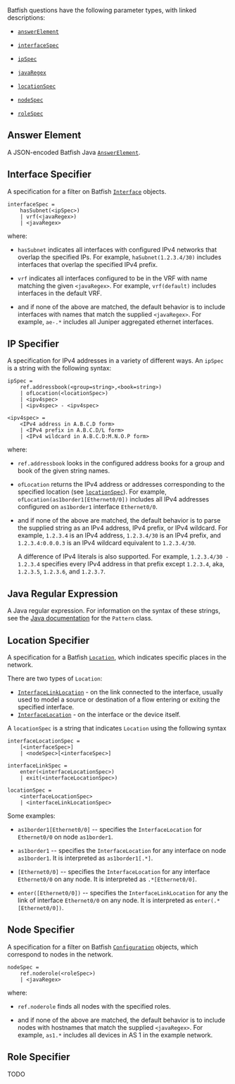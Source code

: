Batfish questions have the following parameter types, with linked descriptions:

* [`answerElement`](#answerelement)

<!--
[comment]: # (* `bgpPropertySpec`)
[comment]: # (* `boolean`)
[comment]: # (* `comparator`)
[comment]: # (* `double`)
[comment]: # (* `float`)
[comment]: # (* `headerConstraint`)
[comment]: # (* `integer`)
[comment]: # (* `interfacePropertySpec`)
-->

* [`interfaceSpec`](#interface-specifier)

<!--
[comment]: # (* `ip`)
[comment]: # (* `ipProtocol`)
-->

* [`ipSpec`](#ip-specifier)

<!--
[comment]: # (* `ipWildcard`)
-->

* [`javaRegex`](#java-regular-expression)

<!--
[comment]: # (* `jsonPath`)
[comment]: # (* `jsonPathRegex`)
-->

* [`locationSpec`](#location-specifier)

<!--
[comment]: # (* `long`)
[comment]: # (* `namedStructureSpec`)
[comment]: # (* `nodePropertySpec`)
-->

* [`nodeSpec`](#node-specifier)

<!--
[comment]: # (* `ospfPropertySpec`)
[comment]: # (* `prefix`)
[comment]: # (* `prefixRange`)
[comment]: # (* `protocol`)
-->

* [`roleSpec`](#role-specifier)

<!--
[comment]: # (* `question`)
[comment]: # (* `string`)
[comment]: # (* `subrange`)
-->

## Answer Element

A JSON-encoded Batfish Java [`AnswerElement`](https://www.batfish.org/docs/org/batfish/datamodel/answers/AnswerElement.html).

## Interface Specifier

A specification for a filter on Batfish [`Interface`](https://www.batfish.org/docs/org/batfish/datamodel/Interface.html) objects.

```
interfaceSpec =
    hasSubnet(<ipSpec>)
    | vrf(<javaRegex>)
    | <javaRegex>
```

where:

* `hasSubnet` indicates all interfaces with configured IPv4 networks that overlap the specified IPs. For example, `haSubnet(1.2.3.4/30)` includes interfaces that overlap the specified IPv4 prefix.

* `vrf` indicates all interfaces configured to be in the VRF with name matching the given `<javaRegex>`. For example, `vrf(default)` includes interfaces in the default VRF.

* and if none of the above are matched, the default behavior is to include interfaces with names that match the supplied `<javaRegex>`. For example, `ae-.*` includes all Juniper aggregated ethernet interfaces.

## IP Specifier

A specification for IPv4 addresses in a variety of different ways. An `ipSpec` is a string with the following syntax:

```
ipSpec =
    ref.addressbook(<group=string>,<book=string>)
    | ofLocation(<locationSpec>)
    | <ipv4spec>
    | <ipv4spec> - <ipv4spec>

<ipv4spec> =
    <IPv4 address in A.B.C.D form>
    | <IPv4 prefix in A.B.C.D/L form>
    | <IPv4 wildcard in A.B.C.D:M.N.O.P form>
```

where:

* `ref.addressbook` looks in the configured address books for a group and book of the given string names.

* `ofLocation` returns the IPv4 address or addresses corresponding to the specified location (see [`locationSpec`](#location-specifier)).  For example, `ofLocation(as1border1[Ethernet0/0])` includes all IPv4 addresses configured on `as1border1` interface `Ethernet0/0`.

* and if none of the above are matched, the default behavior is to parse the supplied string as an IPv4 address, IPv4 prefix, or IPv4 wildcard. For example, `1.2.3.4` is an IPv4 address, `1.2.3.4/30` is an IPv4 prefix, and `1.2.3.4:0.0.0.3` is an IPv4 wildcard equivalent to `1.2.3.4/30`.

    A difference of IPv4 literals is also supported. For example, `1.2.3.4/30 - 1.2.3.4` specifies every IPv4 address in that prefix except `1.2.3.4`, aka, `1.2.3.5`, `1.2.3.6`, and `1.2.3.7`.

## Java Regular Expression

A Java regular expression. For information on the syntax of these strings, see the [Java documentation](https://docs.oracle.com/javase/8/docs/api/java/util/regex/Pattern.html#sum) for the `Pattern` class.

## Location Specifier

A specification for a Batfish [`Location`](https://www.batfish.org/docs/org/batfish/specifier/Location.html), which indicates specific places in the network.

There are two types of `Location`:
* [`InterfaceLinkLocation`](https://www.batfish.org/docs/org/batfish/specifier/InterfaceLinkLocation.html) - on the link connected to the interface, usually used to model a source or destination of a flow entering or exiting the specified interface.
* [`InterfaceLocation`](https://www.batfish.org/docs/org/batfish/specifier/InterfaceLocation.html)  - on the interface or the device itself.

A `locationSpec` is a string that indicates `Location` using the following syntax

```
interfaceLocationSpec =
    [<interfaceSpec>]
    | <nodeSpec>[<interfaceSpec>]

interfaceLinkSpec =
    enter(<interfaceLocationSpec>)
    | exit(<interfaceLocationSpec>)

locationSpec =
    <interfaceLocationSpec>
    | <interfaceLinkLocationSpec>
```

Some examples:

* `as1border1[Ethernet0/0]` -- specifies the `InterfaceLocation` for `Ethernet0/0` on node `as1border1`.

* `as1border1` -- specifies the `InterfaceLocation` for any interface on node `as1border1`. It is interpreted as `as1border1[.*]`.

* `[Ethernet0/0]` -- specifies the `InterfaceLocation` for any interface `Ethernet0/0` on any node. It is interpreted as `.*[Ethernet0/0]`.

* `enter([Ethernet0/0])` -- specifies the `InterfaceLinkLocation` for any the link of interface `Ethernet0/0` on any node. It is interpreted as `enter(.*[Ethernet0/0])`.

## Node Specifier

A specification for a filter on Batfish [`Configuration`](https://www.batfish.org/docs/org/batfish/datamodel/Configuration.html) objects, which correspond to nodes in the network.

```
nodeSpec =
    ref.noderole(<roleSpec>)
    | <javaRegex>
```

where:

* `ref.noderole` finds all nodes with the specified roles.

* and if none of the above are matched, the default behavior is to include nodes with hostnames that match the supplied `<javaRegex>`. For example, `as1.*` includes all devices in AS 1 in the example network.

## Role Specifier

TODO
